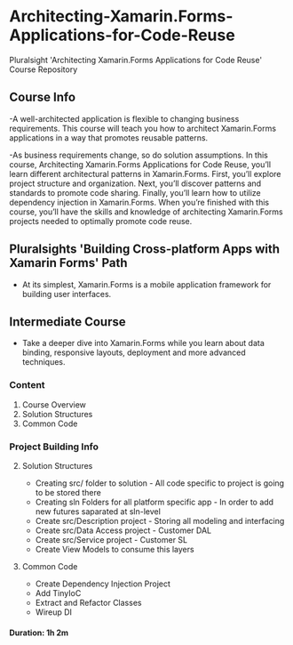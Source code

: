 # Architecting-Xamarin.Forms-Applications-for-Code-Reuse
Pluralsight 'Architecting Xamarin.Forms Applications for Code Reuse' Course Repository

## Course Info

-A well-architected application is flexible to changing business requirements. This course will teach you how to architect Xamarin.Forms applications in a way that promotes reusable patterns.

-As business requirements change, so do solution assumptions. In this course, Architecting Xamarin.Forms Applications for Code Reuse, you’ll learn different architectural patterns in Xamarin.Forms. First, you’ll explore project structure and organization. Next, you’ll discover patterns and standards to promote code sharing. Finally, you’ll learn how to utilize dependency injection in Xamarin.Forms. When you’re finished with this course, you’ll have the skills and knowledge of architecting Xamarin.Forms projects needed to optimally promote code reuse.

## Pluralsights 'Building Cross-platform Apps with Xamarin Forms' Path
- At its simplest, Xamarin.Forms is a mobile application framework for building user interfaces.

## Intermediate Course
- Take a deeper dive into Xamarin.Forms while you learn about data binding, responsive layouts, deployment and more advanced techniques.

### Content

1. Course Overview
2. Solution Structures
3. Common Code

### Project Building Info

2. Solution Structures
	- Creating src/ folder to solution - All code specific to project is going to be stored there
	- Creating sln Folders for all platform specific app - In order to add new futures saparated at sln-level
	- Create src/Description project - Storing all modeling and interfacing
	- Create src/Data Access project - Customer DAL
	- Create src/Service project - Customer SL
	- Create View Models to consume this layers

3. Common Code
	- Create Dependency Injection Project
	- Add TinyIoC
	- Extract and Refactor Classes
	- Wireup DI

#### Duration: 1h 2m
